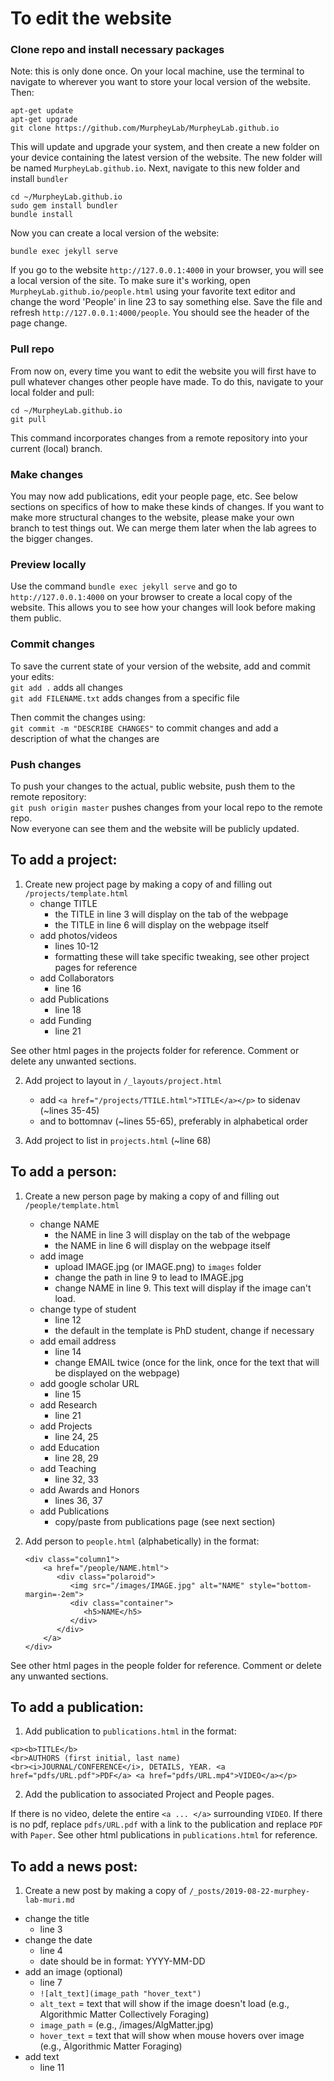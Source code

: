 # To edit the website
### Clone repo and install necessary packages
Note: this is only done once.
On your local machine, use the terminal to navigate to wherever you want to store your local version of the website. Then:
```
apt-get update
apt-get upgrade
git clone https://github.com/MurpheyLab/MurpheyLab.github.io
```
This will update and upgrade your system, and then create a new folder on your device containing the latest version of the website. The new folder will be named `MurpheyLab.github.io`. Next, navigate to this new folder and install `bundler`
```
cd ~/MurpheyLab.github.io
sudo gem install bundler
bundle install
```
Now you can create a local version of the website:
```
bundle exec jekyll serve
```
If you go to the website `http://127.0.0.1:4000` in your browser, you will see a local version of the site. To make sure it's working, open `MurpheyLab.github.io/people.html` using your favorite text editor and change the word 'People' in line 23 to say something else. Save the file and refresh `http://127.0.0.1:4000/people`. You should see the header of the page change.

### Pull repo
From now on, every time you want to edit the website you will first have to pull whatever changes other people have made. To do this, navigate to your local folder and pull:
```
cd ~/MurpheyLab.github.io
git pull
```
This command incorporates changes from a remote repository into your current (local) branch.

### Make changes
You may now add publications, edit your people page, etc. See below sections on specifics of how to make these kinds of changes. If you want to make more structural changes to the website, please make your own branch to test things out. We can merge them later when the lab agrees to the bigger changes.

### Preview locally
Use the command `bundle exec jekyll serve` and go to `http://127.0.0.1:4000` on your browser to create a local copy of the website. This allows you to see how your changes will look before making them public.

### Commit changes
To save the current state of your version of the website, add and commit your edits:   
`git add .` adds all changes   
`git add FILENAME.txt` adds changes from a specific file   

Then commit the changes using:   
`git commit -m "DESCRIBE CHANGES"` to commit changes and add a description of what the changes are

### Push changes
To push your changes to the actual, public website, push them to the remote repository:   
`git push origin master` pushes changes from your local repo to the remote repo.    
Now everyone can see them and the website will be publicly updated.




## To add a project:
1. Create new project page by making a copy of and filling out `/projects/template.html`
    - change TITLE
        - the TITLE in line 3 will display on the tab of the webpage
        - the TITLE in line 6 will display on the webpage itself
    - add photos/videos
        - lines 10-12
        - formatting these will take specific tweaking, see other project pages for reference
    - add Collaborators
        - line 16
    - add Publications
        - line 18
    - add Funding
        - line 21

See other html pages in the projects folder for reference. Comment or delete any unwanted sections.

2. Add project to layout in `/_layouts/project.html`
    - add `<a href="/projects/TTILE.html">TITLE</a></p>` to sidenav (~lines 35-45)  
    - and to bottomnav (~lines 55-65), preferably in alphabetical order

3. Add project to list in `projects.html` (~line 68)

## To add a person:
1. Create a new person page by making a copy of and filling out `/people/template.html`
    - change NAME
        - the NAME in line 3 will display on the tab of the webpage
        - the NAME in line 6 will display on the webpage itself
    - add image  
        - upload IMAGE.jpg (or IMAGE.png) to `images` folder
        - change the path in line 9 to lead to IMAGE.jpg
        - change NAME in line 9. This text will display if the image can't load.
    - change type of student
        - line 12
        - the default in the template is PhD student, change if necessary
    - add email address
        - line 14
        - change EMAIL twice (once for the link, once for the text that will be displayed on the webpage)
    - add google scholar URL
        - line 15
    - add Research
        - line 21
    - add Projects
        - line 24, 25
    - add Education
        - line 28, 29
    - add Teaching
        - line 32, 33
    - add Awards and Honors
        - lines 36, 37
    - add Publications
        - copy/paste from publications page (see next section)

  2. Add person to `people.html` (alphabetically) in the format:
      ```
      <div class="column1">
          <a href="/people/NAME.html">
             <div class="polaroid">
                <img src="/images/IMAGE.jpg" alt="NAME" style="bottom-margin=-2em">
                <div class="container">
                   <h5>NAME</h5>
                </div>
             </div>
          </a>
      </div>
      ```

See other html pages in the people folder for reference. Comment or delete any unwanted sections.

## To add a publication:
1. Add publication to `publications.html` in the format:
```
<p><b>TITLE</b>
<br>AUTHORS (first initial, last name)
<br><i>JOURNAL/CONFERENCE</i>, DETAILS, YEAR. <a href="pdfs/URL.pdf">PDF</a> <a href="pdfs/URL.mp4">VIDEO</a></p>
```

2. Add the publication to associated Project and People pages.

If there is no video, delete the entire `<a ... </a>` surrounding `VIDEO`. If there is no pdf, replace `pdfs/URL.pdf` with a link to the publication and replace `PDF` with `Paper`. See other html publications in `publications.html` for reference.

## To add a news post:
1. Create a new post by making a copy of `/_posts/2019-08-22-murphey-lab-muri.md`
- change the title
    - line 3
- change the date
    - line 4
    - date should be in format: YYYY-MM-DD 
- add an image (optional)
    - line 7
    - `![alt_text](image_path "hover_text")`
    - `alt_text` = text that will show if the image doesn't load (e.g., Algorithmic Matter Collectively Foraging)
    - `image_path` = (e.g., /images/AlgMatter.jpg)
    - `hover_text` = text that will show when mouse hovers over image (e.g., Algorithmic Matter Foraging)
- add text
    - line 11
